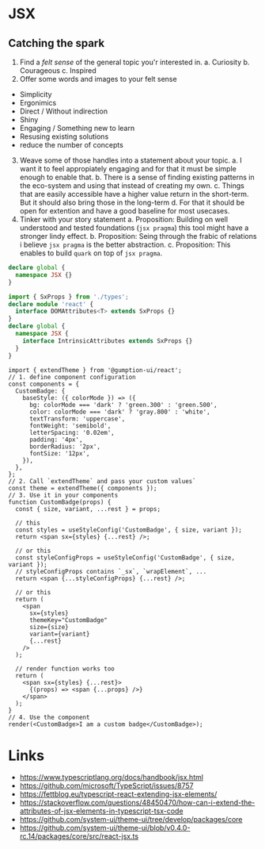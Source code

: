# JSX

## Catching the spark

1. Find a _felt sense_ of the general topic you'r interested in.
   a. Curiosity
   b. Courageous
   c. Inspired
2. Offer some words and images to your felt sense

- Simplicity
- Ergonimics
- Direct / Without indirection
- Shiny
- Engaging / Something new to learn
- Resusing existing solutions
- reduce the number of concepts

3. Weave some of those handles into a statement about your topic.
   a. I want it to feel appropiately engaging and for that it must be simple enough to enable that.
   b. There is a sense of finding existing patterns in the eco-system and using that instead of creating my own.
   c. Things that are easily accessible have a higher value return in the short-term. But it should also bring those in the long-term
   d. For that it should be open for extention and have a good baseline for most usecases.
4. Tinker with your story statement
   a. Proposition: Building on well understood and tested foundations (`jsx pragma`) this tool might have a stronger lindy effect.
   b. Proposition: Seing through the frabic of relations i believe `jsx pragma` is the better abstraction.
   c. Proposition: This enables to build `quark` on top of `jsx pragma`.

```ts
declare global {
  namespace JSX {}
}
```

```ts
import { SxProps } from './types';
declare module 'react' {
  interface DOMAttributes<T> extends SxProps {}
}
declare global {
  namespace JSX {
    interface IntrinsicAttributes extends SxProps {}
  }
}
```

```tsx
import { extendTheme } from '@gumption-ui/react';
// 1. define component configuration
const components = {
  CustomBadge: {
    baseStyle: ({ colorMode }) => ({
      bg: colorMode === 'dark' ? 'green.300' : 'green.500',
      color: colorMode === 'dark' ? 'gray.800' : 'white',
      textTransform: 'uppercase',
      fontWeight: 'semibold',
      letterSpacing: '0.02em',
      padding: '4px',
      borderRadius: '2px',
      fontSize: '12px',
    }),
  },
};
// 2. Call `extendTheme` and pass your custom values`
const theme = extendTheme({ components });
// 3. Use it in your components
function CustomBadge(props) {
  const { size, variant, ...rest } = props;

  // this
  const styles = useStyleConfig('CustomBadge', { size, variant });
  return <span sx={styles} {...rest} />;

  // or this
  const styleConfigProps = useStyleConfig('CustomBadge', { size, variant });
  // styleConfigProps contains `_sx`, `wrapElement`, ...
  return <span {...styleConfigProps} {...rest} />;

  // or this
  return (
    <span
      sx={styles}
      themeKey="CustomBadge"
      size={size}
      variant={variant}
      {...rest}
    />
  );

  // render function works too
  return (
    <span sx={styles} {...rest}>
      {(props) => <span {...props} />}
    </span>
  );
}
// 4. Use the component
render(<CustomBadge>I am a custom badge</CustomBadge>);
```

# Links

- https://www.typescriptlang.org/docs/handbook/jsx.html
- https://github.com/microsoft/TypeScript/issues/8757
- https://fettblog.eu/typescript-react-extending-jsx-elements/
- https://stackoverflow.com/questions/48450470/how-can-i-extend-the-attributes-of-jsx-elements-in-typescript-tsx-code
- https://github.com/system-ui/theme-ui/tree/develop/packages/core
- https://github.com/system-ui/theme-ui/blob/v0.4.0-rc.14/packages/core/src/react-jsx.ts
